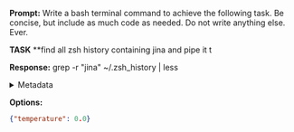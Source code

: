**Prompt:**
Write a bash terminal command to achieve the following task.
Be concise, but include as much code as needed. Do not write anything else. Ever.

**TASK**
**find all zsh history containing jina and pipe it t


**Response:**
grep -r "jina" ~/.zsh_history | less

<details><summary>Metadata</summary>

- Duration: 452 ms
- Datetime: 2024-01-14T10:17:35.636334
- Model: gpt-3.5-turbo-0613

</details>

**Options:**
```json
{"temperature": 0.0}
```

